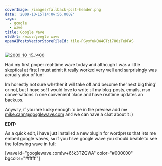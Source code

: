 ```yaml
---
coverImage: /images/fallback-post-header.png
date: '2009-10-15T14:06:56.000Z'
tags:
  - google
  - wave
title: Google Wave
oldUrl: /misc/google-wave
openAIPostsVectorStoreFileId: file-PGyxYuNQW4GTzi780zTeDFAS
---
```


[![2009-10-15_1400](/wp-content/uploads/2009/10/2009-10-15_1400.png "2009-10-15_1400")](/wp-content/uploads/2009/10/2009-10-15_1400.png)

Had my first proper real-time wave today and although I was a little skeptical at first I must admit it really worked very well and surprisingly was actually alot of fun!

<!-- more -->

Im honestly not sure whether it will take off and become the 'next big thing' or not, but I hope so! I would love to write all my blog-posts, emails, msn conversations in one convenient place and have realtime updates an backups.

Anyway, if you are lucky enough to be in the preview add me mike.cann@googlewave.com and we can have a chat about it :)

**EDIT:**

As a quick edit, i have just installed a new plugin for wordpress that lets me embed google waves, so if you have google wave you should beable to see the following wave in full:

[wave id="googlewave.com!w+65k3TZQWA" color="#000000" bgcolor="#ffffff"]
